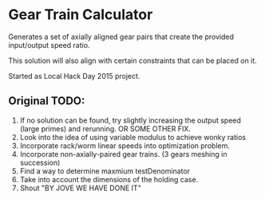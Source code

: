 # Gear Train Calculator

Generates a set of axially aligned gear pairs that create the provided input/output speed ratio.

This solution will also align with certain constraints that can be placed on it.


Started as Local Hack Day 2015 project.



## Original TODO:
1. If no solution can be found, try slightly increasing the output speed (large primes) and rerunning. OR SOME OTHER FIX. 
2. Look into the idea of using variable modulus to achieve wonky ratios
3. Incorporate rack/worm linear speeds into optimization problem.
4. Incorporate non-axially-paired gear trains. (3 gears meshing in succession)
5. Find a way to determine maxmium testDenominator
6. Take into account the dimensions of the holding case.
7. Shout "BY JOVE WE HAVE DONE IT"
